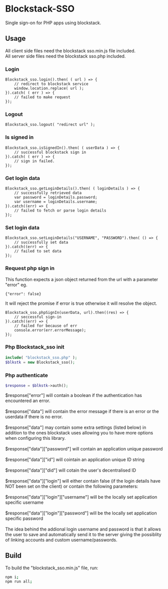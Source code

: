# Blockstack-SSO
Single sign-on for PHP apps using blockstack.

## Usage
All client side files need the blockstack sso.min.js file included.<br />
All server side files need the blockstack sso.php included.

### Login
```JS
Blockstack_sso.login().then( ( url ) => {
	// redirect to blockstack service
	window.location.replace( url );
}).catch( ( err ) => {
	// failed to make request
});
```

### Logout
```JS
Blockstack_sso.logout( "redirect url" );
```

### Is signed in
```JS
Blockstack_sso.isSignedIn().then( ( userData ) => {
	// successful blockstack sign in
}).catch( ( err ) => {
	// sign in failed.
});
```

### Get login data
```JS
Blockstack_sso.getLoginDetails().then( ( loginDetails ) => {
	// successfully retrieved data
	var password = loginDetails.password;
	var username = loginDetails.username;
}).catch((err) => {
	// failed to fetch or parse login details
});
```

### Set login data
```JS
Blockstack_sso.setLoginDetails("USERNAME", "PASSWORD").then( () => {
	// successfully set data
}).catch((err) => {
	// failed to set data
});
```

### Request php sign in
This function expects a json object returned from the url with a parameter "error" eg.
```JS
{"error": false}
```
It will reject the promise if error is true otherwise it will resolve the object.
```JS
Blockstack_sso.phpSignIn(userData, url).then((res) => {
	// seccessful sign-in
}).catch((err) => {
	// failed for because of err
	console.error(err.errorMessage);
});
```

### Php Blockstack_sso init
```PHP
include( "blockstack_sso.php" );
$blkstk = new Blockstack_sso();
```

### Php authenticate
```PHP
$response = $blkstk->auth();
```

$response["error"] will contain a boolean if the authentication has encountered an error.<br />
<br />
$response["data"] will contain the error message if there is an error or the userdata if there is no error.<br />
<br />
$response["data"] may contain some extra settings (listed below) in addition to the ones blockstack uses allowing you to have more options when configuring this library.<br />
<br />
$response["data"]["password"] will contain an application unique password<br />
<br />
$response["data"]["id"] will cointain an application unique ID string<br />
<br />
$response["data"]["did"] will cotain the user's decentralised ID<br />
<br />
$response["data"]["login"] will either contain false (if the login details have NOT been set on the client) or contain the following parameters:<br />
<br />
$response["data"]["login"]["username"] will be the locally set application specific username<br />
<br />
$response["data"]["login"]["password"] will be the locally set application specific password<br />
<br />
The idea behind the addional login username and password is that it allows the user to save and automatically send it to the server giving the possiblity of linking accounts and custom username/passwords.

## Build
To build the "blockstack_sso.min.js" file, run:
```BASH
npm i;
npm run all;
```
